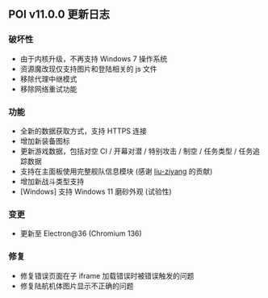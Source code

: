 ## POI v11.0.0 更新日志

### 破坏性

- 由于内核升级，不再支持 Windows 7 操作系统
- 资源魔改现仅支持图片和登陆相关的 js 文件
- 移除代理中继模式
- 移除网络重试功能

### 功能

- 全新的数据获取方式，支持 HTTPS 连接
- 增加新装备图标
- 更新游戏数据，包括对空 CI / 开幕对潜 / 特别攻击 / 制空 / 任务类型 / 任务追踪数据
- 支持在主面板使用完整舰队信息模块 (感谢 [liu-ziyang](https://github.com/liu-ziyang) 的贡献)
- 增加新战斗类型支持
- [Windows] 支持 Windows 11 磨砂外观 (试验性)

### 变更

- 更新至 Electron@36 (Chromium 136)

### 修复

- 修复错误页面在子 iframe 加载错误时被错误触发的问题
- 修复陆航机体图片显示不正确的问题
